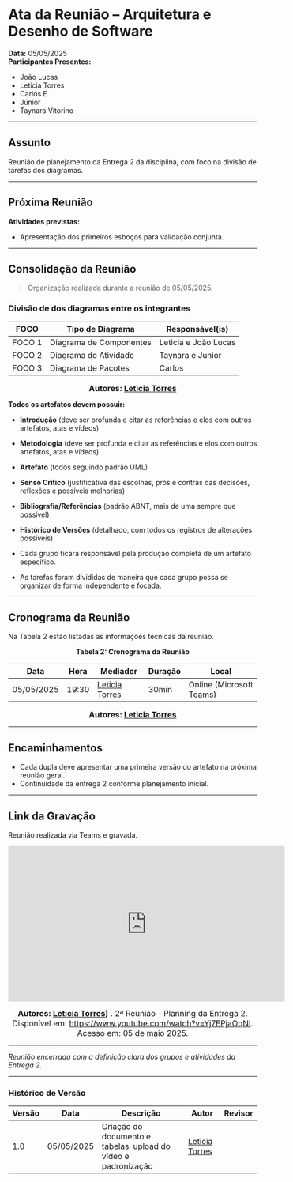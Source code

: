 # Ata da Reunião – Arquitetura e Desenho de Software

**Data:** 05/05/2025  
**Participantes Presentes:**
- João Lucas 
- Leticia Torres 
- Carlos E.  
- Júnior  
- Taynara Vitorino

---

## Assunto

Reunião de planejamento da Entrega 2 da disciplina, com foco na divisão de tarefas dos diagramas.

---

## Próxima Reunião

**Atividades previstas:**
- Apresentação dos primeiros esboços para validação conjunta.

---

## Consolidação da Reunião

> Organização realizada durante a reunião de 05/05/2025.

### Divisão de dos diagramas entre os integrantes 

| FOCO   | Tipo de Diagrama        | Responsável(is)        |
|--------|--------------------------|-------------------------|
| FOCO 1 | Diagrama de Componentes  | Leticia e João Lucas    |
| FOCO 2 | Diagrama de Atividade    | Taynara e Junior        |
| FOCO 3 | Diagrama de Pacotes      | Carlos                  |

<font size="3"><p style="text-align: center"><b>Autores: [Leticia Torres](https://github.com/leticiatmartins)</b></p></font>

</div>

**Todos os artefatos devem possuir:**

- **Introdução** (deve ser profunda e citar as referências e elos com outros artefatos, atas e vídeos)
- **Metodologia** (deve ser profunda e citar as referências e elos com outros artefatos, atas e vídeos)
- **Artefato** (todos seguindo padrão UML)
- **Senso Crítico** (justificativa das escolhas, prós e contras das decisões, reflexões e possíveis melhorias)
- **Bibliografia/Referências** (padrão ABNT, mais de uma sempre que possível)
- **Histórico de Versões** (detalhado, com todos os registros de alterações possíveis)

- Cada grupo ficará responsável pela produção completa de um artefato específico.
- As tarefas foram divididas de maneira que cada grupo possa se organizar de forma independente e focada.

---

## Cronograma da Reunião

Na Tabela 2 estão listadas as informações técnicas da reunião.

<div align="center">

**Tabela 2: Cronograma da Reunião**

| Data       | Hora  | Mediador              | Duração | Local                  |
|------------|-------|------------------------|---------|------------------------|
| 05/05/2025 | 19:30 | [Leticia Torres](https://github.com/leticiatmartins) | 30min    | Online (Microsoft Teams) |

<font size="3"><p style="text-align: center"><b>Autores: [Leticia Torres](https://github.com/leticiatmartins)</b></p></font>

</div>

---

## Encaminhamentos 
- Cada dupla deve apresentar uma primeira versão do artefato na próxima reunião geral.  
- Continuidade da entrega 2 conforme planejamento inicial.

---

## Link da Gravação

Reunião realizada via Teams e gravada. 

<div style="text-align: center">

<iframe width="560" height="315" src="https://www.youtube.com/embed/mWvrULE9dWA?si=z2iGWKEuvlqI6EFu" title="YouTube video player" frameborder="0" allow="accelerometer; autoplay; clipboard-write; encrypted-media; gyroscope; picture-in-picture; web-share" referrerpolicy="strict-origin-when-cross-origin" allowfullscreen></iframe>

<font size="3"><p style="text-align: center"><b>Autores: [Leticia Torres](https://github.com/leticiatmartins))</b> . 2ª Reunião - Planning da Entrega 2. Disponível em: <a href="https://www.youtube.com/watch?v=Yj7EPjaOqNI">https://www.youtube.com/watch?v=Yj7EPjaOqNI</a>. Acesso em: 05 de maio 2025.</p></font>

</div>

---

_Reunião encerrada com a definição clara dos grupos e atividades da Entrega 2._

---

### Histórico de Versão

| Versão | Data       | Descrição                                      | Autor               | Revisor            |
|--------|------------|------------------------------------------------|---------------------|--------------------|
| 1.0    | 05/05/2025 | Criação do documento e tabelas, upload do vídeo e padronização | [Leticia Torres](https://github.com/leticiatmartins)          |   |
